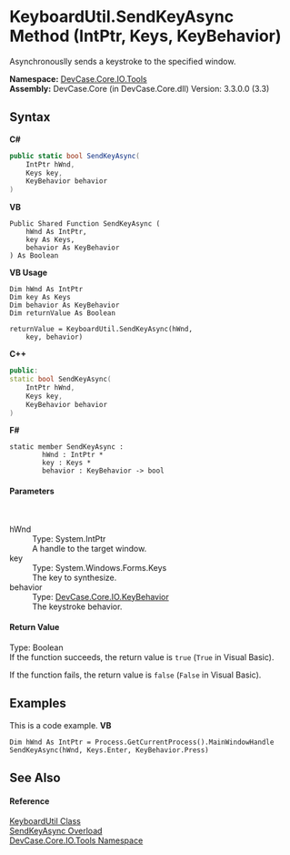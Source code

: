 # KeyboardUtil.SendKeyAsync Method (IntPtr, Keys, KeyBehavior)
 

Asynchronouslly sends a keystroke to the specified window.

**Namespace:**&nbsp;<a href="N_DevCase_Core_IO_Tools">DevCase.Core.IO.Tools</a><br />**Assembly:**&nbsp;DevCase.Core (in DevCase.Core.dll) Version: 3.3.0.0 (3.3)

## Syntax

**C#**<br />
``` C#
public static bool SendKeyAsync(
	IntPtr hWnd,
	Keys key,
	KeyBehavior behavior
)
```

**VB**<br />
``` VB
Public Shared Function SendKeyAsync ( 
	hWnd As IntPtr,
	key As Keys,
	behavior As KeyBehavior
) As Boolean
```

**VB Usage**<br />
``` VB Usage
Dim hWnd As IntPtr
Dim key As Keys
Dim behavior As KeyBehavior
Dim returnValue As Boolean

returnValue = KeyboardUtil.SendKeyAsync(hWnd, 
	key, behavior)
```

**C++**<br />
``` C++
public:
static bool SendKeyAsync(
	IntPtr hWnd, 
	Keys key, 
	KeyBehavior behavior
)
```

**F#**<br />
``` F#
static member SendKeyAsync : 
        hWnd : IntPtr * 
        key : Keys * 
        behavior : KeyBehavior -> bool 

```


#### Parameters
&nbsp;<dl><dt>hWnd</dt><dd>Type: System.IntPtr<br />A handle to the target window.</dd><dt>key</dt><dd>Type: System.Windows.Forms.Keys<br />The key to synthesize.</dd><dt>behavior</dt><dd>Type: <a href="T_DevCase_Core_IO_KeyBehavior">DevCase.Core.IO.KeyBehavior</a><br />The keystroke behavior.</dd></dl>

#### Return Value
Type: Boolean<br />If the function succeeds, the return value is `true` (`True` in Visual Basic). 

 If the function fails, the return value is `false` (`False` in Visual Basic).

## Examples
This is a code example. 
**VB**<br />
``` VB
Dim hWnd As IntPtr = Process.GetCurrentProcess().MainWindowHandle
SendKeyAsync(hWnd, Keys.Enter, KeyBehavior.Press)
```


## See Also


#### Reference
<a href="T_DevCase_Core_IO_Tools_KeyboardUtil">KeyboardUtil Class</a><br /><a href="Overload_DevCase_Core_IO_Tools_KeyboardUtil_SendKeyAsync">SendKeyAsync Overload</a><br /><a href="N_DevCase_Core_IO_Tools">DevCase.Core.IO.Tools Namespace</a><br />